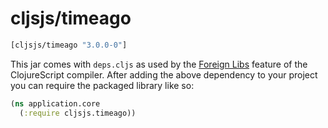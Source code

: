 # cljsjs/timeago

[](dependency)
```clojure
[cljsjs/timeago "3.0.0-0"]
```
[](/dependency)

This jar comes with `deps.cljs` as used by the [Foreign Libs][flibs] feature
of the ClojureScript compiler. After adding the above dependency to your project
you can require the packaged library like so:

```clojure
(ns application.core
  (:require cljsjs.timeago))
```

[flibs]: https://github.com/clojure/clojurescript/wiki/Packaging-Foreign-Dependencies

